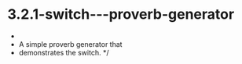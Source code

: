 # 3.2.1-switch---proverb-generator
*
* A simple proverb generator that
* demonstrates the switch.
*/
